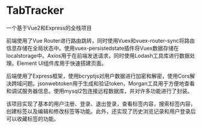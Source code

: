 # TabTracker
一个基于Vue2和Express的全栈项目

前端使用了Vue Router进行路由跳转，同时使用Vuex和vuex-router-sync将路由信息存储在全局状态中。使用vuex-persistedstate插件将Vuex数据存储在localstorage中。Axios用于在前端发送请求，同时使用Lodash工具库进行数据处理。Element UI组件库用于快速搭建页面。

后端使用了Express框架，使用bcryptjs对用户数据进行加密和解密，使用Cors解决跨域问题。jsonwebtoken用于生成和验证token，Morgan工具用于方便地查看和调试服务器信息。使用mysql2包连接远程数据库，并对许多功能进行了封装。

该项目实现了基本的用户注册、登录、退出登录，查看标签内容，搜索标签内容，创建标签以及编辑和修改标签等功能。此外，还实现了历史浏览记录和用户登录后可以收藏标签的功能。

